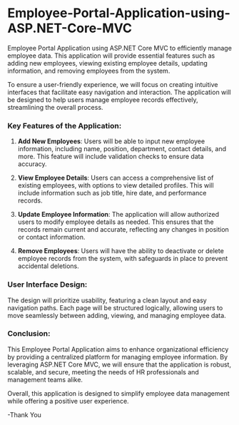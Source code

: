 # Employee-Portal-Application-using-ASP.NET-Core-MVC
Employee Portal Application using ASP.NET Core MVC to efficiently manage employee data. This application will provide essential features such as adding new employees, viewing existing employee details, updating information, and removing employees from the system.

To ensure a user-friendly experience, we will focus on creating intuitive interfaces that facilitate easy navigation and interaction. The application will be designed to help users manage employee records effectively, streamlining the overall process.

### Key Features of the Application:

1. **Add New Employees**: Users will be able to input new employee information, including name, position, department, contact details, and more. This feature will include validation checks to ensure data accuracy.

2. **View Employee Details**: Users can access a comprehensive list of existing employees, with options to view detailed profiles. This will include information such as job title, hire date, and performance records.

3. **Update Employee Information**: The application will allow authorized users to modify employee details as needed. This ensures that the records remain current and accurate, reflecting any changes in position or contact information.

4. **Remove Employees**: Users will have the ability to deactivate or delete employee records from the system, with safeguards in place to prevent accidental deletions.

### User Interface Design:

The design will prioritize usability, featuring a clean layout and easy navigation paths. Each page will be structured logically, allowing users to move seamlessly between adding, viewing, and managing employee data. 

### Conclusion:

This Employee Portal Application aims to enhance organizational efficiency by providing a centralized platform for managing employee information. By leveraging ASP.NET Core MVC, we will ensure that the application is robust, scalable, and secure, meeting the needs of HR professionals and management teams alike. 

Overall, this application is designed to simplify employee data management while offering a positive user experience.

-Thank You 